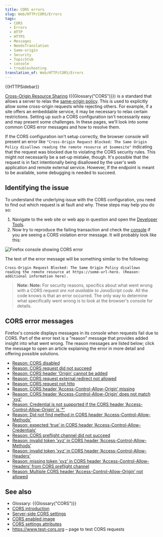 ```yaml
---
title: CORS errors
slug: Web/HTTP/CORS/Errors
tags:
  - CORS
  - Errors
  - HTTP
  - HTTPS
  - Messages
  - NeedsTranslation
  - Same-origin
  - Security
  - TopicStub
  - console
  - troubleshooting
translation_of: Web/HTTP/CORS/Errors
---
```

{{HTTPSidebar}}

[Cross-Origin Resource Sharing](/de/docs/Web/HTTP/CORS) ({{Glossary("CORS")}}) is a standard that allows a server to relax the [same-origin policy](/de/docs/Web/Security/Same-origin_policy). This is used to explicitly allow some cross-origin requests while rejecting others. For example, if a site offers an embeddable service, it may be necessary to relax certain restrictions. Setting up such a CORS configuration isn't necessarily easy and may present some challenges. In these pages, we'll look into some common CORS error messages and how to resolve them.

If the CORS configuration isn't setup correctly, the browser console will present an error like `"Cross-Origin Request Blocked: The Same Origin Policy disallows reading the remote resource at $somesite"` indicating that the request was blocked due to violating the CORS security rules. This might not necessarily be a set-up mistake, though. It's possible that the request is in fact intentionally being disallowed by the user's web application and remote external service. However, If the endpoint is meant to be available, some debugging is needed to succeed.

## Identifying the issue

To understand the underlying issue with the CORS configuration, you need to find out which request is at fault and why. These steps may help you do so:

1. Navigate to the web site or web app in question and open the [Developer Tools](/de/docs/Tools).
2. Now try to reproduce the failing transaction and check the [console](/de/docs/Tools/Web_Console) if you are seeing a CORS violation error message. It will probably look like this:

![Firefox console showing CORS error](https://mdn.mozillademos.org/files/16050/cors-error2.png)

The text of the error message will be something similar to the following:

    Cross-Origin Request Blocked: The Same Origin Policy disallows
    reading the remote resource at https://some-url-here. (Reason:
    additional information here).

> **Note:** **Note:** For security reasons, specifics about what went wrong with a CORS request _are not available to JavaScript code_. All the code knows is that an error occurred. The only way to determine what specifically went wrong is to look at the browser's console for details.

## CORS error messages

Firefox's console displays messages in its console when requests fail due to CORS. Part of the error text is a "reason" message that provides added insight into what went wrong. The reason messages are listed below; click the message to open an article explaining the error in more detail and offering possible solutions.

- [Reason: CORS disabled](/de/docs/Web/HTTP/CORS/Errors/CORSDisabled)
- [Reason: CORS request did not succeed](/de/docs/Web/HTTP/CORS/Errors/CORSDidNotSucceed)
- [Reason: CORS header ‘Origin’ cannot be added](/de/docs/Web/HTTP/CORS/Errors/CORSOriginHeaderNotAdded)
- [Reason: CORS request external redirect not allowed](/de/docs/Web/HTTP/CORS/Errors/CORSExternalRedirectNotAllowed)
- [Reason: CORS request not http](/de/docs/Web/HTTP/CORS/Errors/CORSRequestNotHttp)
- [Reason: CORS header ‘Access-Control-Allow-Origin’ missing](/de/docs/Web/HTTP/CORS/Errors/CORSMissingAllowOrigin)
- [Reason: CORS header ‘Access-Control-Allow-Origin’ does not match ‘xyz’](/de/docs/Web/HTTP/CORS/Errors/CORSAllowOriginNotMatchingOrigin)
- [Reason: Credential is not supported if the CORS header ‘Access-Control-Allow-Origin’ is ‘\*’](/de/docs/Web/HTTP/CORS/Errors/CORSNotSupportingCredentials)
- [Reason: Did not find method in CORS header ‘Access-Control-Allow-Methods’](/de/docs/Web/HTTP/CORS/Errors/CORSMethodNotFound)
- [Reason: expected ‘true’ in CORS header ‘Access-Control-Allow-Credentials’](/de/docs/Web/HTTP/CORS/Errors/CORSMissingAllowCredentials)
- [Reason: CORS preflight channel did not succeed](/de/docs/Web/HTTP/CORS/Errors/CORSPreflightDidNotSucceed)
- [Reason: invalid token ‘xyz’ in CORS header ‘Access-Control-Allow-Methods’](/de/docs/Web/HTTP/CORS/Errors/CORSInvalidAllowMethod)
- [Reason: invalid token ‘xyz’ in CORS header ‘Access-Control-Allow-Headers’](/de/docs/Web/HTTP/CORS/Errors/CORSInvalidAllowHeader)
- [Reason: missing token ‘xyz’ in CORS header ‘Access-Control-Allow-Headers’ from CORS preflight channel](/de/docs/Web/HTTP/CORS/Errors/CORSMissingAllowHeaderFromPreflight)
- [Reason: Multiple CORS header ‘Access-Control-Allow-Origin’ not allowed](/de/docs/Web/HTTP/CORS/Errors/CORSMultipleAllowOriginNotAllowed)

## See also

- Glossary: {{Glossary("CORS")}}
- [CORS introduction](/de/docs/Web/HTTP/CORS)
- [Server-side CORS settings](/de/docs/Web/HTTP/Server-Side_Access_Control)
- [CORS enabled image](/de/docs/Web/HTML/CORS_enabled_image)
- [CORS settings attributes](/de/docs/Web/HTML/CORS_settings_attributes)
- <https://www.test-cors.org> – page to test CORS requests
